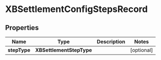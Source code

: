 

# XBSettlementConfigStepsRecord


## Properties

| Name | Type | Description | Notes |
|------------ | ------------- | ------------- | -------------|
|**stepType** | **XBSettlementStepType** |  |  [optional] |



